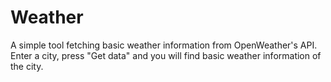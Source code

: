 # Weather

A simple tool fetching basic weather information from OpenWeather's API. Enter a city, press "Get data" and you will find basic weather information of the city.
